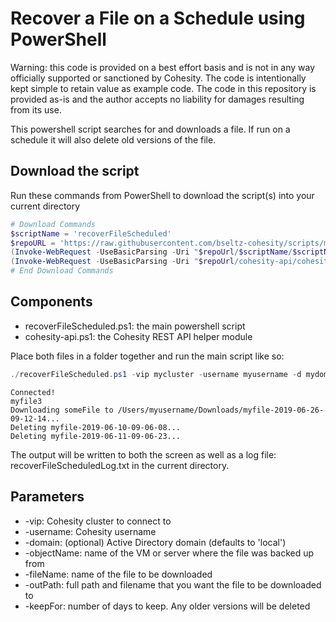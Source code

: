 # Recover a File on a Schedule using PowerShell

Warning: this code is provided on a best effort basis and is not in any way officially supported or sanctioned by Cohesity. The code is intentionally kept simple to retain value as example code. The code in this repository is provided as-is and the author accepts no liability for damages resulting from its use.

This powershell script searches for and downloads a file. If run on a schedule it will also delete old versions of the file.

## Download the script

Run these commands from PowerShell to download the script(s) into your current directory

```powershell
# Download Commands
$scriptName = 'recoverFileScheduled'
$repoURL = 'https://raw.githubusercontent.com/bseltz-cohesity/scripts/master/powershell'
(Invoke-WebRequest -UseBasicParsing -Uri "$repoUrl/$scriptName/$scriptName.ps1").content | Out-File "$scriptName.ps1"; (Get-Content "$scriptName.ps1") | Set-Content "$scriptName.ps1"
(Invoke-WebRequest -UseBasicParsing -Uri "$repoUrl/cohesity-api/cohesity-api.ps1").content | Out-File cohesity-api.ps1; (Get-Content cohesity-api.ps1) | Set-Content cohesity-api.ps1
# End Download Commands
```

## Components

* recoverFileScheduled.ps1: the main powershell script
* cohesity-api.ps1: the Cohesity REST API helper module

Place both files in a folder together and run the main script like so:

```powershell
./recoverFileScheduled.ps1 -vip mycluster -username myusername -d mydomain.net -objectName someVM -fileName someFile -outPath /Users/myusername/Downloads/myfile -keepFor 7
```

```text
Connected!
myfile3
Downloading someFile to /Users/myusername/Downloads/myfile-2019-06-26-09-12-14...
Deleting myfile-2019-06-10-09-06-08...
Deleting myfile-2019-06-11-09-06-23...
```

The output will be written to both the screen as well as a log file: recoverFileScheduledLog.txt in the current directory.

## Parameters

* -vip: Cohesity cluster to connect to
* -username: Cohesity username
* -domain: (optional) Active Directory domain (defaults to 'local')
* -objectName: name of the VM or server where the file was backed up from
* -fileName: name of the file to be downloaded
* -outPath: full path and filename that you want the file to be downloaded to
* -keepFor: number of days to keep. Any older versions will be deleted

